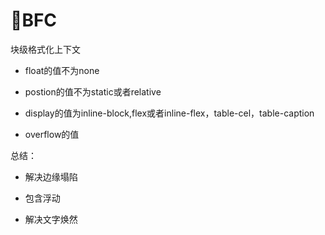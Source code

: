 # BFC

块级格式化上下文

* float的值不为none

* postion的值不为static或者relative

* display的值为inline-block,flex或者inline-flex，table-cel，table-caption

* overflow的值


总结：
* 解决边缘塌陷

* 包含浮动

* 解决文字焕然
